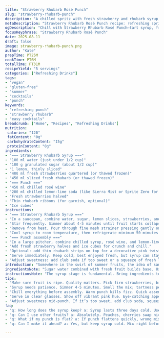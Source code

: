 ```yaml
---
title: "Strawberry Rhubarb Rosé Punch"
slug: "strawberry-rhubarb-punch"
description: "A chilled spritz with fresh strawberry and rhubarb syrup, rosé wine, and sparkling lime soda. Balanced acidity with subtle sweetness. Fresh fruit texture, lightly fizzy, bright pink hues. Easy to make, refreshing for warm days. Vegan, gluten-free, nut-free, dairy-free, egg-free. Makes about 1 1/4 liters, suitable for casual gatherings."
metaDescription: "Strawberry Rhubarb Rosé Punch recipe: refreshing spritz with tart syrup, chilled rosé, and fizzy soda, ideal for warm gatherings"
ogDescription: "Chill with Strawberry Rhubarb Rosé Punch—tart syrup, fresh fruit, and crisp soda for easy summer refreshments"
focusKeyphrase: "Strawberry Rhubarb Rosé Punch"
date: 2025-08-11
draft: false
image: strawberry-rhubarb-punch.png
author: "Kate"
prepTime: PT25M
cookTime: PT6M
totalTime: PT31M
recipeYield: "5 servings"
categories: ["Refreshing Drinks"]
tags:
- "vegan"
- "gluten-free"
- "summer"
- "cocktails"
- "punch"
keywords:
- "refreshing punch"
- "strawberry rhubarb"
- "easy cocktails"
breadcrumb: ["Home", "Recipes", "Refreshing Drinks"]
nutrition: 
 calories: "120"
 fatContent: "0g"
 carbohydrateContent: "15g"
 proteinContent: "0g"
ingredients:
- "=== Strawberry Rhubarb Syrup ==="
- "100 ml water (just under 1/2 cup)"
- "100 g granulated sugar (about 1/2 cup)"
- "1 lemon, thinly sliced"
- "400 ml fresh strawberries quartered (or thawed frozen)"
- "450 ml sliced fresh rhubarb (or thawed frozen)"
- "=== Punch ==="
- "450 ml chilled rosé wine"
- "200 ml chilled lemon-lime soda (like Sierra Mist or Sprite Zero for less sugar)"
- "Fresh strawberries halved"
- "Thin rhubarb ribbons (for garnish, optional)"
- "Ice cubes"
instructions:
- "=== Strawberry Rhubarb Syrup ==="
- "In a saucepan, combine water, sugar, lemon slices, strawberries, and rhubarb. Bring to a soft boil over medium heat, bubbles breaking gently at surface."
- "Stir frequently. Simmer about 4-5 minutes until fruit starts collapsing and color deepens to bright ruby red—should smell tart, inviting."
- "Remove from heat. Pour through fine mesh strainer pressing gently on solids to extract liquid but avoid pulp sludge."
- "Cool syrup to room temperature, then refrigerate minimum 50 minutes or until fully chilled. Syrup thickens slightly when cold."
- "=== Punch assembly ==="
- "In a large pitcher, combine chilled syrup, rosé wine, and lemon-lime soda. Stir once — don’t overdo bubbles, just enough to mix."
- "Add fresh strawberry halves and ice cubes for crunch and chill."
- "Optional: add thin rhubarb strips on top for a decorative pink twist and slight rhubarb aroma."
- "Serve immediately. Keep cold, best enjoyed fresh, but syrup can stay refrigerated up to 3 days."
- "Adjust sweetness: add club soda if too sweet or a squeeze of fresh lime for brightness."
introduction: "Somewhere in the swirl of summer fruits, the idea of sangria meets a rosé twist with strawberry and rhubarb. Think fresh, tart, lightly sweet syrup mingling with cold wine and soda. No heavy stirring; bubbles matter. You want light fizz, fresh fruit textures popping up amid the ice. The rhubarb adds crunch and a hint of tartness that cuts sugar. Don’t skip chilling the syrup thoroughly—warm syrup kills wine’s vibe. Swap lemons for limes for sharper edge, or switch rosé for a dry white if you prefer lighter notes. Frozen fruit works if fresh’s not around. Technique is about timing—watch syrup bubble stage, avoid caramelizing sugar or losing brightness. When you strain, don’t mash too hard or you’ll get cloudy. Serve fast. Expect clinks, fizz, occasional strawberry seeds. Refreshing. Not complicated."
ingredientsNote: "Sugar water combined with fresh fruit builds base. Use granulated sugar, but light brown sugar adds slight molasses depth if preferred. Frozen rhubarb and strawberries pass if fresh out of season; thaw fully before cooking. Lemon slices add acidity and subtle bitterness; limes swap cleanly—do not use bottled juice, fresh slices improve aroma. Rosé wine: any dry style works, avoid overly sweet or heavily oaked versions to maintain freshness. Soda choice influences sweetness level and zest; lemon-lime sodas give citrus sparkle. For lower sugar, use diet soda or soda water with a touch of juice. Fresh strawberry halves in final assembly add texture; peel rhubarb ribbons thinly for garnish to avoid woody chewing. Keep all cold pre-assembly to preserve chill and carbonation."
instructionsNote: "The syrup stage is fundamental. Bring ingredients to gentle boil, not full rolling boil; vigorous boil degrades fruit flavor and risks sugar crystal burn. Stir regularly to dissolve sugar fully and prevent sticking. Simmer 4–5 minutes—should smell intensely fruity but not jammy. Strain through fine sieve promptly; pressing solids too hard releases pulp and bitterness. Chill syrup completely to prevent wine from warming or losing bubbles once combined. When mixing punch, stir lightly just to incorporate; over stirring flattens soda bubbles. Add fruit and ice last—fruit cools drink and adds freshness. Garnishing with thin rhubarb strips introduces a crunchy, slight astringency that balances sweetness. Avoid letting punch sit long after adding soda; carbonation will dissipate. Serve in clear glasses to show vivid pink color; occasional stirring between servings refreshes flavors."
tips:
- "Make sure fruit is ripe. Quality matters. Pick firm strawberries, bright green rhubarb. Check for strong aromas. Frozen works too, but thaw well."
- "Syrup needs patience. Simmer 4-5 minutes. Smell the mix; tartness peaks just before fruit collapses. Avoid boiling too hard. It ruins flavors."
- "Chill everything before assembly. Warm punch kills fizz. Quick assembly matters. Last ingredient in should be soda. Keep it bright and bubbly."
- "Serve in clear glasses. Show off vibrant pink hue. Eye-catching appeal matters. Fresh strawberries floating, thin rhubarb ribbons add texture."
- "Adjust sweetness mid-punch. If it’s too sweet, add club soda, squeeze lime. Brightens whole drink. Experiment within your taste preferences."
faq:
- "q: How long does the syrup keep? a: Syrup lasts three days cold. Use tightly sealed container. Check for cloudiness or odd smells before use."
- "q: Can I use other fruits? a: Absolutely. Peaches, cherries swap nicely. Add more acidity with limes instead of lemons. Play around with flavors."
- "q: What if my punch is flat? a: If punch flattens quickly, wrong mixing order. Soda last! Serve immediately after mixing to keep bubbles alive."
- "q: Can I make it ahead? a: Yes, but keep syrup cold. Mix right before serving. Prevents loss of fizz. Flat punch isn’t refreshing. Control timing."

---
```

